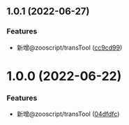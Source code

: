 ## 1.0.1 (2022-06-27)


### Features

* 新增@zooscript/transTool ([cc9cd99](https://github.com/cheneyg916/zooscript/commit/cc9cd9909cbdd44410d377f0b6739a8b9385e456))



# 1.0.0 (2022-06-22)

### Features

- 新增@zooscript/transTool ([04dfdfc](https://github.com/cheneyg916/zooscript/commit/04dfdfc261fb47d11d0cffca11362933ee5b8755))
